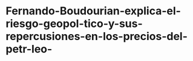 # Fernando-Boudourian-explica-el-riesgo-geopol-tico-y-sus-repercusiones-en-los-precios-del-petr-leo-